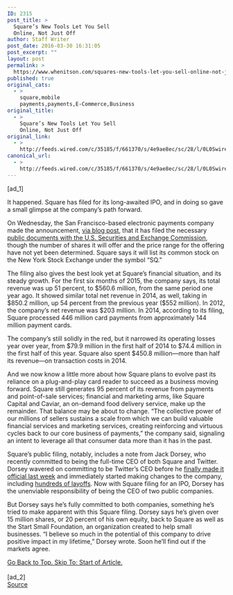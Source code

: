 ```yaml
---
ID: 2315
post_title: >
  Square’s New Tools Let You Sell
  Online, Not Just Off
author: Staff Writer
post_date: 2016-03-30 16:31:05
post_excerpt: ""
layout: post
permalink: >
  https://www.whenitson.com/squares-new-tools-let-you-sell-online-not-just-off/
published: true
original_cats:
  - >
    square,mobile
    payments,payments,E-Commerce,Business
original_title:
  - >
    Square’s New Tools Let You Sell
    Online, Not Just Off
original_link:
  - >
    http://feeds.wired.com/c/35185/f/661370/s/4e9ae8ec/sc/28/l/0L0Swired0N0C20A160C0A30Csquares0Enew0Etools0Elet0Esell0Eonline0Enot0Ejust0Eoff0C/story01.htm
canonical_url:
  - >
    http://feeds.wired.com/c/35185/f/661370/s/4e9ae8ec/sc/28/l/0L0Swired0N0C20A160C0A30Csquares0Enew0Etools0Elet0Esell0Eonline0Enot0Ejust0Eoff0C/story01.htm
---
```

 [ad_1]
<br><div id=""><p>It happened. Square has filed for its long-awaited IPO, and in doing so gave a small glimpse at the company’s path forward. </p>
<p>On Wednesday, the San Francisco-based electronic payments company made the announcement, <a href="https://squareup.com/news/sq">via blog post</a>, that it has filed the necessary <a href="http://edgar.sec.gov/Archives/edgar/data/1512673/000119312515343733/d937622ds1.htm">public documents with the U.S. Securities and Exchange Commission</a>, though the number of shares it will offer and the price range for the offering have not yet been determined. Square says it will list its common stock on the New York Stock Exchange under the symbol “SQ.”</p>
<p>The filing also gives the best look yet at Square’s financial situation, and its steady growth. For the first six months of 2015, the company says, its total revenue was up 51 percent, to $560.6 million, from the same period one year ago. It showed similar total net revenue in 2014, as well, taking in $850.2 million, up 54 percent from the previous year ($552 million). In 2012, the company’s net revenue was $203 million. In 2014, according to its filing, Square processed 446 million card payments from approximately 144 million payment cards.</p>
<p>The company’s still solidly in the red, but it narrowed its operating losses year over year, from $79.9 million in the first half of 2014 to $74.4 million in the first half of this year. Square also spent $450.8 million—more than half its revenue—on transaction costs in 2014.</p>
<p>And we now know a little more about how Square plans to evolve past its reliance on a plug-and-play card reader to succeed as a business moving forward. Square still generates 95 percent of its revenue from payments and point-of-sale services; financial and marketing arms, like Square Capital and Caviar, an on-demand food delivery service, make up the remainder. That balance may be about to change. “The collective power of our millions of sellers sustains a scale from which we can build valuable financial services and marketing services, creating reinforcing and virtuous cycles back to our core business of payments,” the company said, signaling an intent to leverage all that consumer data more than it has in the past.</p>
<p>Square’s public filing, notably, includes a note from Jack Dorsey, who recently committed to being the full-time CEO of both Square and Twitter. Dorsey wavered on committing to be Twitter’s CEO before he <a href="http://www.wired.com/2015/10/someone-buy-jack-dorsey-coffee-whole-lot/">finally made it official last week</a> and immediately started making changes to the company, including <a href="http://www.wired.com/2015/10/twitter-layoffs/">hundreds of layoffs</a>. Now with Square filing for an IPO, Dorsey has the unenviable responsibility of being the CEO of two public companies.</p>
<p>But Dorsey says he’s fully committed to both companies, something he’s tried to make apparent with this Square filing. Dorsey says he’s given over 15 million shares, or 20 percent of his own equity, back to Square as well as the Start Small Foundation, an organization created to help small businesses. “I believe so much in the potential of this company to drive positive impact in my lifetime,” Dorsey wrote. Soon he’ll find out if the markets agree.</p>
							<a class="visually-hidden skip-to-text-link focusable bg-white" href="#start-of-content">Go Back to Top. Skip To: Start of Article.</a>
						</div>
<br>[ad_2]
<br><a href="http://feeds.wired.com/c/35185/f/661370/s/4e9ae8ec/sc/28/l/0L0Swired0N0C20A160C0A30Csquares0Enew0Etools0Elet0Esell0Eonline0Enot0Ejust0Eoff0C/story01.htm">Source </a>